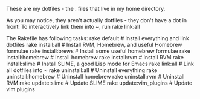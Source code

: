 These are my dotfiles - the .<whatever> files that live in my home directory.

As you may notice, they aren't actually dotfiles - they don't have a dot in
front! To interactively link them into ~, run
    rake link:all

The Rakefile has following tasks:
    rake default             # Install everything and link dotfiles
    rake install:all         # Install RVM, Homebrew, and useful Homebrew formulae
    rake install:brews       # Install some useful homebrew formulae
    rake install:homebrew    # Install homebrew
    rake install:rvm         # Install RVM
    rake install:slime       # Install SLIME, a good Lisp mode for Emacs
    rake link:all            # Link all dotfiles into ~
    rake uninstall:all       # Uninstall everything
    rake uninstall:homebrew  # Uninstall homebrew
    rake uninstall:rvm       # Uninstall RVM
    rake update:slime        # Update SLIME
    rake update:vim_plugins  # Update vim plugins
